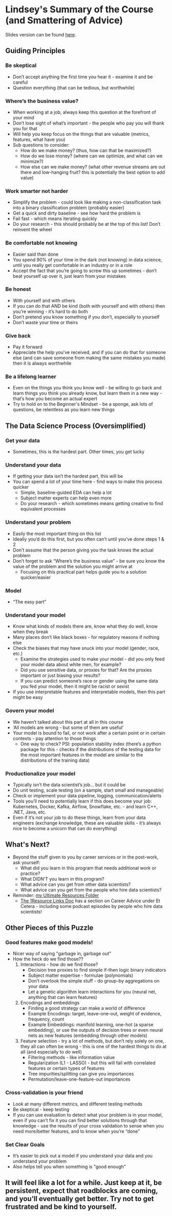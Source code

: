 # Lindsey's Summary of the Course (and Smattering of Advice)

Slides version can be found [here](https://docs.google.com/presentation/d/1rN5WQuEiuwAD-sTDzJ8RzPqI8MlfFOgXmgShjdE6V3k/edit?usp=sharing).

## Guiding Principles

### Be skeptical

- Don’t accept anything the first time you hear it - examine it and be careful
- Question everything (that can be tedious, but worthwhile)

### Where’s the business value?

- When working at a job, always keep this question at the forefront of your mind
- Don’t lose sight of what’s important - the people who pay you will thank you for that
- Will help you keep focus on the things that are valuable (metrics, features, what have you)
- Sub questions to consider:
    - How do we make money? (thus, how can that be maximized?)
    - How do we lose money? (where can we optimize, and what can we minimize?)
    - How else can we make money? (what other revenue streams are out there and low-hanging fruit? this is potentially the best option to add value)

### Work smarter not harder

- Simplify the problem - could look like making a non-classification task into a binary classification problem (probably easier)
- Get a quick and dirty baseline - see how hard the problem is
- Fail fast - which means iterating quickly
- Do your research - this should probably be at the top of this list! Don’t reinvent the wheel

### Be comfortable not knowing

- Easier said than done
- You spend 90% of your time in the dark (not knowing) in data science, until you really get comfortable in an industry or in a role
- Accept the fact that you’re going to screw this up sometimes - don’t beat yourself up over it, just learn from your mistakes

### Be honest

- With yourself and with others
- If you can do that AND be kind (both with yourself and with others) then you’re winning - it’s hard to do both
- Don’t pretend you know something if you don’t, especially to yourself
- Don’t waste your time or theirs

### Give back

- Pay it forward
- Appreciate the help you’ve received, and if you can do that for someone else (and can save someone from making the same mistakes you made) then it is always worthwhile

### Be a lifelong learner 

- Even on the things you think you know well - be willing to go back and learn things you think you already know, but learn them in a new way - that’s how you become an actual expert
- Try to hold on to the Beginner's Mindset - be a sponge, ask lots of questions, be relentless as you learn new things

## The Data Science Process (Oversimplified)

### Get your data

- Sometimes, this is the hardest part. Other times, you get lucky

### Understand your data

- If getting your data isn’t the hardest part, this will be
- You can spend a lot of your time here - find ways to make this process quicker
    - Simple, baseline-guided EDA can help a lot
    - Subject matter experts can help even more
    - Do your research - which sometimes means getting creative to find equivalent processes

### Understand your problem

- Easily the most important thing on this list
- Ideally you’d do this first, but you often can’t until you’ve done steps 1 & 2
- Don’t assume that the person giving you the task knows the actual problem
- Don’t forget to ask “Where’s the business value” - be sure you know the value of the problem and the solution you might arrive at
    - Focusing on this practical part helps guide you to a solution quicker/easier

### Model

- “The easy part”

### Understand your model

- Know what kinds of models there are, know what they do well, know when they break
- Many places don’t like black boxes - for regulatory reasons if nothing else
- Check the biases that may have snuck into your model (gender, race, etc.)
    - Examine the strategies used to make your model - did you only feed your model data about white men, for example?
    - Did you use sensitive data, or proxies for that? Are the proxies important or just biasing your results?
    - If you can predict someone’s race or gender using the same data you fed your model, then it might be racist or sexist
- If you use interpretable features and interpretable models, then this part might be easy

### Govern your model

- We haven’t talked about this part at all in this course
- ‘All models are wrong - but some of them are useful’
- Your model is bound to fail, or not work after a certain point or in certain contexts - pay attention to those things
    - One way to check? PSI: population stability index (there’s a python package for this - checks if the distributions of the testing data for the most important features in the model are similar to the distributions of the training data)

### Productionalize your model

- Typically isn’t the data scientist’s job… but it could be
- Do unit testing, scale testing (on a sample, start small and manageable)
- Check or implement your data pipeline, logging, communication/alerts
- Tools you’ll need to potentially learn if this does become your job: Kubernetes, Docker, Kafka, Airflow, Snowflake, etc. - and learn C++, .NET, Java, etc.
- Even if it’s not your job to do these things, learn from your data engineers (exchange knowledge, these are valuable skills - it’s always nice to become a unicorn that can do everything)

## What's Next?

- Beyond the stuff given to you by career services or in the post-work, ask yourself:
    - What did you learn in this program that needs additional work or practice?
    - What DIDN’T you learn in this program?
    - What advice can you get from other data scientists?
    - What advice can you get from the people who hire data scientists?
- Reminder: [my Ultimate Resources Folder](https://drive.google.com/drive/folders/1WJgVgaiQ2UXb8R31wDJILmlCPUYabjLq)
    - [The 1Resource Links Doc](https://docs.google.com/document/d/1iSmgwGfSqtvMMY-lo1bjKTVAmDHY1WWEfUJJ3yumlBw/edit#heading=h.s1hcacbv4upi) has a section on Career Advice under Et Cetera - including some podcast episodes by people who hire data scientists!

## Other Pieces of this Puzzle

### Good features make good models!

- Nicer way of saying "garbage in, garbage out"
- How the heck do we find those??
    1) Interactions - how do we find those?
        - Decision tree proxies to find simple if-then logic binary indicators
        - Subject matter expertise - formulae (polynomials)
        - Don’t overlook the simple stuff - do group-by aggregations on your data
        - Let a genetic algorithm learn interactions for you (neural net, anything that can learn features)
    2) Encodings and embeddings
        - Finding a good strategy can make a world of difference
        - Example Encodings: target, leave-one-out, weight of evidence, frequency, count
        - Example Embeddings: manifold learning, one-hot (a sparse embedding), or use the outputs of decision trees or even neural nets as new features (embedding through other models)
    3) Feature selection - try a lot of methods, but don’t rely solely on one, they all can often be wrong - this is one of the hardest things to do at all (and especially to do well)
        - Filtering methods - like information value
        - Regularization (L1 - LASSO) - but this will fail with correlated features or certain types of features
        - Tree impurities/splitting can give you importances
        - Permutation/leave-one-feature-out importances

### Cross-validation is your friend

- Look at many different metrics, and different testing methods
- Be skeptical - keep testing
- If you can use evaluation to detect what your problem is in your model, even if you can’t fix it you can find better solutions through that knowledge - use the results of your cross validation to sense when you need more/better features, and to know when you’re “done”

### Set Clear Goals

- It’s easier to pick out a model if you understand your data and you understand your problem
- Also helps tell you when something is "good enough"

## It will feel like a lot for a while. Just keep at it, be persistent, expect that roadblocks are coming, and you’ll eventually get better. Try not to get frustrated and be kind to yourself.